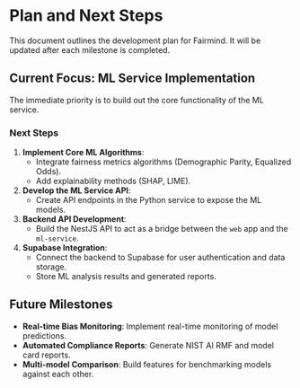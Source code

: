 # Plan and Next Steps

This document outlines the development plan for Fairmind. It will be updated after each milestone is completed.

## Current Focus: ML Service Implementation

The immediate priority is to build out the core functionality of the ML service.

### Next Steps

1.  **Implement Core ML Algorithms**:
    -   Integrate fairness metrics algorithms (Demographic Parity, Equalized Odds).
    -   Add explainability methods (SHAP, LIME).
2.  **Develop the ML Service API**:
    -   Create API endpoints in the Python service to expose the ML models.
3.  **Backend API Development**:
    -   Build the NestJS API to act as a bridge between the `web` app and the `ml-service`.
4.  **Supabase Integration**:
    -   Connect the backend to Supabase for user authentication and data storage.
    -   Store ML analysis results and generated reports.

## Future Milestones

-   **Real-time Bias Monitoring**: Implement real-time monitoring of model predictions.
-   **Automated Compliance Reports**: Generate NIST AI RMF and model card reports.
-   **Multi-model Comparison**: Build features for benchmarking models against each other.
